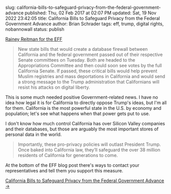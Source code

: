 slug: california-bills-to-safeguard-privacy-from-the-federal-government-advance
published: Thu, 02 Feb 2017 at 02:07 PM
updated: Sat, 19 Nov 2022 23:42:05 
title: California Bills to Safeguard Privacy from the Federal Government Advance
author: Brian Schrader
tags: eff, trump, digital rights, nobannowall
status: publish

[Rainey Reitman for the EFF][1]

> New state bills that would create a database firewall between California and the federal government passed out of their respective Senate committees on Tuesday. Both are headed to the Appropriations Committee and then could soon see votes by the full California Senate. If passed, these critical bills would help prevent Muslim registries and mass deportations in California and would send a strong message to the Trump administration that Californians will resist his attacks on digital liberty.

This is some much needed positive Government-related news. I have no idea how legal it is for California to directly oppose Trump's ideas, but I'm all for them. California is the most powerful state in the U.S. by economy and population; let's see what happens when that power gets put to use.

I don't know how much control California has over Silicon Valley companies and their databases, but those are arguably the most important stores of personal data in the world.

> Importantly, these pro-privacy policies will outlast President Trump. Once baked into California law, they’ll safeguard the over 38 million residents of California for generations to come.

At the bottom of the EFF blog post there's ways to contact your representatives and tell them you support this measure.

[California Bills to Safeguard Privacy from the Federal Government Advance &#8594;][1]

[1]: https://www.eff.org/deeplinks/2017/02/california-bills-safeguard-privacy-federal-government-pass-committee
